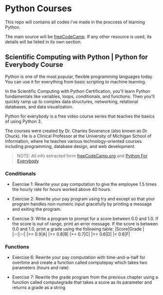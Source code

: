 # Python Courses

This repo will contains all codes i've made in the proccess of learning Python.  

The main source will be [freeCodeCamp](https://www.freecodecamp.org/ "freeCodeCamp Official Website"). If any other resource is used, its details will be listed in its own section.

## Scientific Computing with Python | Python for Everybody Course
Python is one of the most popular, flexible programming languages today. You can use it for everything from basic scripting to machine learning.

In the Scientific Computing with Python Certification, you'll learn Python fundamentals like variables, loops, conditionals, and functions. Then you'll quickly ramp up to complex data structures, networking, relational databases, and data visualization.

Python for everybody is a free video course series that teaches the basics of using Python 3.

The courses were created by Dr. Charles Severance (also known as Dr. Chuck). He is a Clinical Professor at the University of Michigan School of Information, where he teaches various technology-oriented courses including programming, database design, and web development.

> NOTE: All info extracted form [freeCodeCamp.org](https://www.freecodecamp.org/ "freeCodeCamp Official Website") and [Python For Everybody](https://books.trinket.io/pfe/)

### Conditionals
- Exercise 1: Rewrite your pay computation to give the employee 1.5 times the hourly rate for hours worked above 40 hours.

- Exercise 2: Rewrite your pay program using try and except so that your program handles non-numeric input gracefully by printing a message and exiting the program.

- Exercise 3: Write a program to prompt for a score between 0.0 and 1.0. If the score is out of range, print an error message. If the score is between 0.0 and 1.0, print a grade using the following table:
  |Score|Grade |
  |:-:|:-:|
  |>= 0.9|A|
  |>= 0.8|B|
  |>= 0.7|C|
  |>= 0.6|D|
  |< 0.6|F|

### Functions
- Exercise 6: Rewrite your pay computation with time-and-a-half for overtime and create a function called computepay which takes two parameters (hours and rate)

- Exercise 7: Rewrite the grade program from the previous chapter using a function called computegrade that takes a score as its parameter and returns a grade as a string

